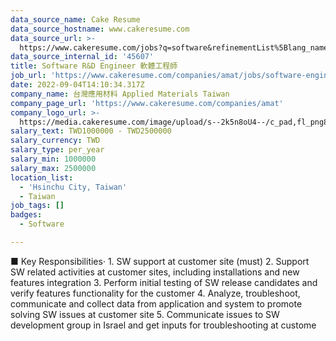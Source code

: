 ```yaml
---
data_source_name: Cake Resume
data_source_hostname: www.cakeresume.com
data_source_url: >-
  https://www.cakeresume.com/jobs?q=software&refinementList%5Blang_name%5D%5B0%5D=English&refinementList%5Bsalary_type%5D=per_year&range%5Bsalary_range%5D%5Bmin%5D=1000000&page=2
data_source_internal_id: '45607'
title: Software R&D Engineer 軟體工程師
job_url: 'https://www.cakeresume.com/companies/amat/jobs/software-engineer-amt'
date: 2022-09-04T14:10:34.317Z
company_name: 台灣應用材料 Applied Materials Taiwan
company_page_url: 'https://www.cakeresume.com/companies/amat'
company_logo_url: >-
  https://media.cakeresume.com/image/upload/s--2k5n8oU4--/c_pad,fl_png8,h_200,w_200/v1660726541/smmejxun3qvfz9mozepa.png
salary_text: TWD1000000 - TWD2500000
salary_currency: TWD
salary_type: per_year
salary_min: 1000000
salary_max: 2500000
location_list:
  - 'Hsinchu City, Taiwan'
  - Taiwan
job_tags: []
badges:
  - Software

---
```


■ Key Responsibilities· 1. SW support at customer site (must) 2. Support SW related activities at customer sites, including installations and new features integration 3. Perform initial testing of SW release candidates and verify features functionality for the customer 4. Analyze, troubleshoot, communicate and collect data from application and system to promote solving SW issues at customer site 5. Communicate issues to SW development group in Israel and get inputs for troubleshooting at custome